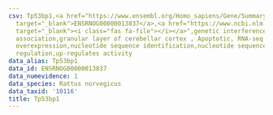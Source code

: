 ```yaml
---
csv: Tp53bp1,<a href="https://www.ensembl.org/Homo_sapiens/Gene/Summary?db=core;g=ENSRNOG00000013837"
  target="_blank">ENSRNOG00000013837</a>,<a href="https://www.ncbi.nlm.nih.gov/pubmed/30467350"
  target="_blank"><i class="fas fa-file"></i></a>",genetic interference,functional
  association,granular layer of cerebellar cortex , Apoptotic, RNA-seq assay, hsf-1
  overexpression,nucleotide sequence identification,nucleotide sequence identification,transcriptional
  regulation,up-regulates activity
data_alias: Tp53bp1
data_id: ENSRNOG00000013837
data_numevidence: 1
data_species: Rattus norvegicus
data_taxid: '10116'
title: Tp53bp1
---
```


